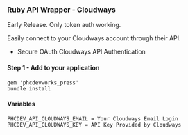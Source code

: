 ### Ruby API Wrapper - Cloudways
     
Early Release. Only token auth working.
  
Easily connect to your Cloudways account through their API.

* Secure OAuth Cloudways API Authentication

#### Step 1 - Add to your application
  
    gem 'phcdevworks_press'
    bundle install
  
#### Variables

    PHCDEV_API_CLOUDWAYS_EMAIL = Your Cloudways Email Login
    PHCDEV_API_CLOUDWAYS_KEY = API Key Provided by Cloudways
